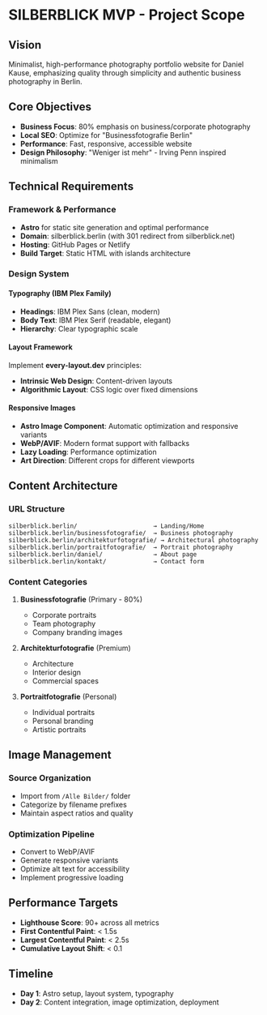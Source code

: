 # SILBERBLICK MVP - Project Scope

## Vision
Minimalist, high-performance photography portfolio website for Daniel Kause, emphasizing quality through simplicity and authentic business photography in Berlin.

## Core Objectives
- **Business Focus**: 80% emphasis on business/corporate photography
- **Local SEO**: Optimize for "Businessfotografie Berlin"
- **Performance**: Fast, responsive, accessible website
- **Design Philosophy**: "Weniger ist mehr" - Irving Penn inspired minimalism

## Technical Requirements

### Framework & Performance
- **Astro** for static site generation and optimal performance
- **Domain**: silberblick.berlin (with 301 redirect from silberblick.net)
- **Hosting**: GitHub Pages or Netlify
- **Build Target**: Static HTML with islands architecture

### Design System

#### Typography (IBM Plex Family)
- **Headings**: IBM Plex Sans (clean, modern)
- **Body Text**: IBM Plex Serif (readable, elegant)
- **Hierarchy**: Clear typographic scale

#### Layout Framework
Implement **every-layout.dev** principles:
- **Intrinsic Web Design**: Content-driven layouts
- **Algorithmic Layout**: CSS logic over fixed dimensions

#### Responsive Images
- **Astro Image Component**: Automatic optimization and responsive variants
- **WebP/AVIF**: Modern format support with fallbacks
- **Lazy Loading**: Performance optimization
- **Art Direction**: Different crops for different viewports

## Content Architecture

### URL Structure
```
silberblick.berlin/                     → Landing/Home
silberblick.berlin/businessfotografie/  → Business photography
silberblick.berlin/architekturfotografie/ → Architectural photography  
silberblick.berlin/portraitfotografie/  → Portrait photography
silberblick.berlin/daniel/              → About page
silberblick.berlin/kontakt/             → Contact form
```

### Content Categories
1. **Businessfotografie** (Primary - 80%)
   - Corporate portraits
   - Team photography
   - Company branding images

2. **Architekturfotografie** (Premium)
   - Architecture
   - Interior design
   - Commercial spaces

3. **Portraitfotografie** (Personal)
   - Individual portraits
   - Personal branding
   - Artistic portraits

## Image Management

### Source Organization
- Import from `/Alle Bilder/` folder
- Categorize by filename prefixes
- Maintain aspect ratios and quality

### Optimization Pipeline
- Convert to WebP/AVIF
- Generate responsive variants
- Optimize alt text for accessibility
- Implement progressive loading

## Performance Targets
- **Lighthouse Score**: 90+ across all metrics
- **First Contentful Paint**: < 1.5s
- **Largest Contentful Paint**: < 2.5s
- **Cumulative Layout Shift**: < 0.1

## Timeline
- **Day 1**: Astro setup, layout system, typography
- **Day 2**: Content integration, image optimization, deployment